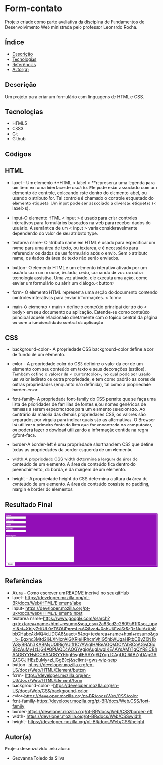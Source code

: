# Form-contato
 
Projeto criado como parte avaliativa da disciplina de Fundamentos de Desenvolvimento Web ministrada pelo professor Leonardo Rocha.
 
## Índice
* [Descrição](#descrição)
* [Tecnologias](#tecnologias)
* [Referências](#referências)
* [Autor(a)](#autora)
 
## Descrição
 
Um projeto para criar um formulário com linguagens de HTML e CSS.
 
 
## Tecnologias
 
* HTML5
* CSS3
* Git
* Github
 
## Códigos
## **HTML**

* label - Um elemento **HTML < label > **representa uma legenda para um item em uma interface de usuário. Ele pode estar associado com um elemento de controle, colocando este dentro do elemento label, ou usando o atributo for. Tal controle é chamado o controle etiquetado do elemento etiqueta. Um input pode ser associado a diversas etiquetas (< label>s).
 
 * input-O elemento HTML < input > é usado para criar controles interativos para formulários baseados na web para receber dados do usuário. A semântica de um < input > varia consideravelmente dependendo do valor de seu atributo type.

* textarea name- O atributo name em HTML é usado para especificar um nome para uma área de texto, ou textarea, e é necessário para referenciar os dados de um formulário após o envio. Sem o atributo name, os dados da área de texto não serão enviados.

* button- O elemento HTML é um elemento interativo ativado por um usuário com um mouse, teclado, dedo, comando de voz ou outra tecnologia assistiva. Uma vez ativado, ele executa uma ação, como enviar um formulário ou abrir um diálogo.< button>

* form- O elemento HTML representa uma seção do documento contendo controles interativos para enviar informações. < form>

* main-O elemento < main > define o conteúdo principal dentro do < body> em seu documento ou aplicação. Entende-se como conteúdo principal aquele relacionado diretamente com o tópico central da página ou com a funcionalidade central da aplicação
 
 ## **CSS**
* background-color - A propriedade CSS background-color define a cor de fundo de um elemento.
 
 * color - A propriedade color do CSS definine o valor da cor de um elemento com seu conteúdo em texto e seus decorações (estilos). Também define o valorer da < currentcolor>, no qual pode ser usado um valor indireto de outra propriedade, e tem como padrão as cores de outras propriedades (enquanto não definida), tal como a propriedade border-color
 
 
 * font-family- A propriedade font-family do CSS permite que se faça uma lista de prioridades de familias de fontes e/ou nomes genéricos de famílias a serem especificados para um elemento selecionado. Ao contrário da maioria das demais propriedades CSS, os valores são separados por vírgula para indicar quais são as alternativas. O Browser irá utilizar a primeira fonte da lista que for encontrada no computador, ou poderá fazer o dowload utilizando a informação contida na regra @font-face.
 
 
* border-A border-left é uma propriedade shorthand em CSS que define todas as propriedades da border esquerda de um elemento.
 
* width:A propriedade CSS width determina a largura da área de conteúdo de um elemento. A área de conteúdo fica dentro do preenchimento, da borda, e da margem de um elemento.
 
* height - A propriedade height do CSS determina a altura da área do conteúdo de um elemento. A área de conteúdo consiste no padding, margin e border do elementos

## Resultado Final 
 
 ![Resultado final do projeto](img/Resultado%20Final.png)
 
## Referências 
 
* [Alura](https://www.alura.com.br/artigos/escrever-bom-readme) - Como escrever um README incrivel no seu gitHub
* label- https://developer.mozilla.org/pt-BR/docs/Web/HTML/Element/labe
* input- https://developer.mozilla.org/pt-BR/docs/Web/HTML/Element/input
* textarea name-https://www.google.com/search?q=textarea+name+html+resumo&sca_esv=2a83cd2c2809a61f&sca_upv=1&ei=XbLyZtKULOzT5OUPprmLmAQ&ved=0ahUKEwiSt5qRzNuIAxXsKbkGHabcAkMQ4dUDCA8&uact=5&oq=textarea+name+html+resumo&gs_lp=Egxnd3Mtd2l6LXNlcnAiGXRleHRhcmVhIG5hbWUgaHRtbCByZXN1bW8yBRAhGKABMgUQIRigAUifI1CVAViqIHABeAGQAQCYAb8CoAGwC6oBBzAuMy4zLjG4AQPIAQD4AQGYAgigAugLwgIKEAAYsAMY1gQYR8ICBhAAGBYYHsICCBAAGBYYHhgPwgIIEAAYgAQYogTCAgUQIRifBZgDAIgGAZAGCJIHBzEuMy4zLjGgB9cj&sclient=gws-wiz-serp
* button- https://developer.mozilla.org/en-US/docs/Web/HTML/Element/button
* form- https://developer.mozilla.org/en-US/docs/Web/HTML/Element/form
 * background-color- -https://developer.mozilla.org/en-US/docs/Web/CSS/background-color
 * color-https://developer.mozilla.org/pt-BR/docs/Web/CSS/color
 * font-familiy-https://developer.mozilla.org/pt-BR/docs/Web/CSS/font-family
 * border-https://developer.mozilla.org/pt-BR/docs/Web/CSS/border-left
 * width- https://developer.mozilla.org/pt-BR/docs/Web/CSS/width
 * height- https://developer.mozilla.org/pt-BR/docs/Web/CSS/height
 

## Autor(a)
 
Projeto desenvolvido pelo aluno:
 
* Geovanna Toledo da Silva
 